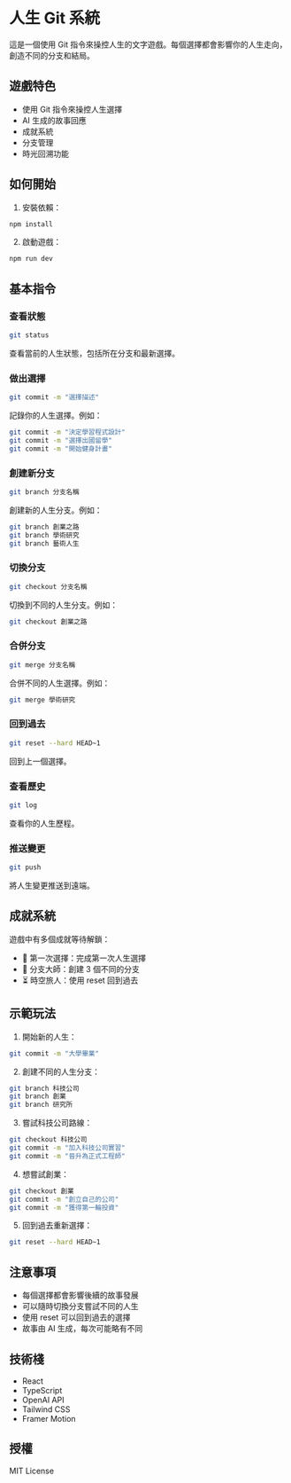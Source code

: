 # 人生 Git 系統

這是一個使用 Git 指令來操控人生的文字遊戲。每個選擇都會影響你的人生走向，創造不同的分支和結局。

## 遊戲特色

- 使用 Git 指令來操控人生選擇
- AI 生成的故事回應
- 成就系統
- 分支管理
- 時光回溯功能

## 如何開始

1. 安裝依賴：
```bash
npm install
```

2. 啟動遊戲：
```bash
npm run dev
```

## 基本指令

### 查看狀態
```bash
git status
```
查看當前的人生狀態，包括所在分支和最新選擇。

### 做出選擇
```bash
git commit -m "選擇描述"
```
記錄你的人生選擇。例如：
```bash
git commit -m "決定學習程式設計"
git commit -m "選擇出國留學"
git commit -m "開始健身計畫"
```

### 創建新分支
```bash
git branch 分支名稱
```
創建新的人生分支。例如：
```bash
git branch 創業之路
git branch 學術研究
git branch 藝術人生
```

### 切換分支
```bash
git checkout 分支名稱
```
切換到不同的人生分支。例如：
```bash
git checkout 創業之路
```

### 合併分支
```bash
git merge 分支名稱
```
合併不同的人生選擇。例如：
```bash
git merge 學術研究
```

### 回到過去
```bash
git reset --hard HEAD~1
```
回到上一個選擇。

### 查看歷史
```bash
git log
```
查看你的人生歷程。

### 推送變更
```bash
git push
```
將人生變更推送到遠端。

## 成就系統

遊戲中有多個成就等待解鎖：
- 🎯 第一次選擇：完成第一次人生選擇
- 🌳 分支大師：創建 3 個不同的分支
- ⏳ 時空旅人：使用 reset 回到過去

## 示範玩法

1. 開始新的人生：
```bash
git commit -m "大學畢業"
```

2. 創建不同的人生分支：
```bash
git branch 科技公司
git branch 創業
git branch 研究所
```

3. 嘗試科技公司路線：
```bash
git checkout 科技公司
git commit -m "加入科技公司實習"
git commit -m "晉升為正式工程師"
```

4. 想嘗試創業：
```bash
git checkout 創業
git commit -m "創立自己的公司"
git commit -m "獲得第一輪投資"
```

5. 回到過去重新選擇：
```bash
git reset --hard HEAD~1
```

## 注意事項

- 每個選擇都會影響後續的故事發展
- 可以隨時切換分支嘗試不同的人生
- 使用 reset 可以回到過去的選擇
- 故事由 AI 生成，每次可能略有不同

## 技術棧

- React
- TypeScript
- OpenAI API
- Tailwind CSS
- Framer Motion

## 授權

MIT License
